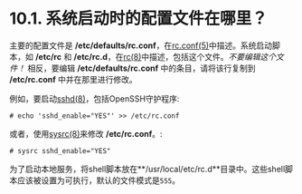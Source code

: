 # 10.1. 系统启动时的配置文件在哪里？

主要的配置文件是 **/etc/defaults/rc.conf**，在[rc.conf(5)](https://www.freebsd.org/cgi/man.cgi?query=rc.conf&sektion=5&format=html)中描述。系统启动脚本，如 **/etc/rc** 和 **/etc/rc.d**，在[rc(8)](https://www.freebsd.org/cgi/man.cgi?query=rc&sektion=8&format=html)中描述，包括这个文件。*不要编辑这个文件！* 相反，要编辑 **/etc/defaults/rc.conf** 中的条目，请将该行复制到 **/etc/rc.conf** 中并在那里进行修改。

例如，要启动[sshd(8)](https://www.freebsd.org/cgi/man.cgi?query=sshd&sektion=8&format=html)，包括OpenSSH守护程序:

```
# echo 'sshd_enable="YES"' >> /etc/rc.conf
```

或者，使用[sysrc(8)](https://www.freebsd.org/cgi/man.cgi?query=sysrc&sektion=8&format=html)来修改 **/etc/rc.conf**。:

```
# sysrc sshd_enable="YES"
```

为了启动本地服务，将shell脚本放在**/usr/local/etc/rc.d**目录中。这些shell脚本应该被设置为可执行，默认的文件模式是`555`。

